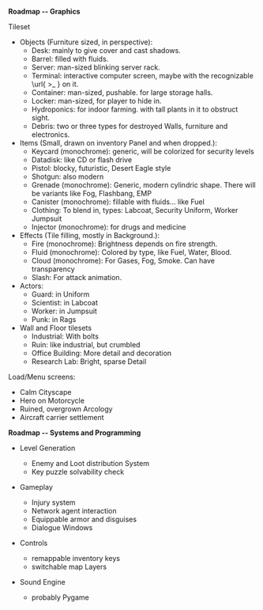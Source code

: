 **Roadmap -- Graphics**

Tileset

* Objects (Furniture sized, in perspective):
  * Desk: mainly to give cover and cast shadows.
  * Barrel: filled with fluids.
  * Server: man-sized blinking server rack.
  * Terminal: interactive computer screen, maybe with the recognizable \url{ >_ } on it.
  * Container: man-sized, pushable. for large storage halls.
  * Locker: man-sized, for player to hide in.
  * Hydroponics: for indoor farming. with tall plants in it to obstruct sight.
  * Debris: two or three types for destroyed Walls, furniture and electronics.
* Items (Small, drawn on inventory Panel and when dropped.):
  * Keycard (monochrome): generic, will be colorized for security levels
  * Datadisk: like CD or flash drive
  * Pistol: blocky, futuristic, Desert Eagle style
  * Shotgun: also modern
  * Grenade (monochrome): Generic, modern cylindric shape. There will be variants like Fog, Flashbang, EMP
  * Canister (monochrome): fillable with fluids... like Fuel
  * Clothing: To blend in, types: Labcoat, Security Uniform, Worker Jumpsuit
  * Injector (monochrome): for drugs and medicine
* Effects (Tile filling, mostly in Background.):
  * Fire (monochrome): Brightness depends on fire strength.
  * Fluid (monochrome): Colored by type, like Fuel, Water, Blood.
  * Cloud (monochrome): For Gases, Fog, Smoke. Can have transparency
  * Slash: For attack animation.
* Actors:
  * Guard: in Uniform
  * Scientist: in Labcoat
  * Worker: in Jumpsuit
  * Punk: in Rags
* Wall and Floor tilesets
  * Industrial: With bolts
  * Ruin: like industrial, but crumbled
  * Office Building: More detail and decoration
  * Research Lab: Bright, sparse Detail

Load/Menu screens:
* Calm Cityscape
* Hero on Motorcycle
* Ruined, overgrown Arcology
* Aircraft carrier settlement


**Roadmap -- Systems and Programming**

* Level Generation
  * Enemy and Loot distribution System
  * Key puzzle solvability check
* Gameplay
  * Injury system
  * Network agent interaction
  * Equippable armor and disguises
  * Dialogue Windows

* Controls
  * remappable inventory keys
  * switchable map Layers

* Sound Engine
  * probably Pygame
